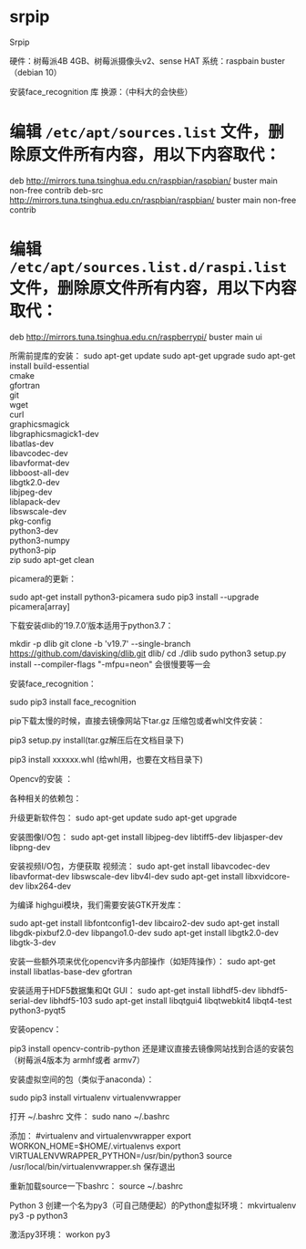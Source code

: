 # srpip

Srpip 

硬件：树莓派4B 4GB、树莓派摄像头v2、sense HAT
系统：raspbain buster（debian 10）

安装face_recognition 库
换源：（中科大的会快些）
# 编辑 `/etc/apt/sources.list` 文件，删除原文件所有内容，用以下内容取代：
deb http://mirrors.tuna.tsinghua.edu.cn/raspbian/raspbian/ buster main non-free contrib
deb-src http://mirrors.tuna.tsinghua.edu.cn/raspbian/raspbian/ buster main non-free contrib

# 编辑 `/etc/apt/sources.list.d/raspi.list` 文件，删除原文件所有内容，用以下内容取代：
deb http://mirrors.tuna.tsinghua.edu.cn/raspberrypi/ buster main ui


所需前提库的安装：
sudo apt-get update
sudo apt-get upgrade
sudo apt-get install build-essential \
    cmake \
    gfortran \
    git \
    wget \
    curl \
    graphicsmagick \
    libgraphicsmagick1-dev \
    libatlas-dev \
    libavcodec-dev \
    libavformat-dev \
    libboost-all-dev \
    libgtk2.0-dev \
    libjpeg-dev \
    liblapack-dev \
    libswscale-dev \
    pkg-config \
    python3-dev \
    python3-numpy \
    python3-pip \
    zip
sudo apt-get clean

picamera的更新：

sudo apt-get install python3-picamera
sudo pip3 install --upgrade picamera[array]

下载安装dlib的‘19.7.0’版本适用于python3.7：

mkdir -p dlib
git clone -b 'v19.7' --single-branch https://github.com/davisking/dlib.git dlib/
cd ./dlib
sudo python3 setup.py install --compiler-flags "-mfpu=neon"
会很慢要等一会

安装face_recognition：

sudo pip3 install face_recognition

pip下载太慢的时候，直接去镜像网站下tar.gz 压缩包或者whl文件安装：

pip3 setup.py install(tar.gz解压后在文档目录下)

pip3 install xxxxxx.whl (给whl用，也要在文档目录下)

Opencv的安装  ：

各种相关的依赖包：

升级更新软件包：
sudo apt-get update 
sudo apt-get upgrade

安装图像I/O包：
sudo apt-get install libjpeg-dev libtiff5-dev libjasper-dev libpng-dev

安装视频I/O包，方便获取 视频流：
sudo apt-get install libavcodec-dev libavformat-dev libswscale-dev libv4l-dev
sudo apt-get install libxvidcore-dev libx264-dev

为编译 highgui模块，我们需要安装GTK开发库：

sudo apt-get install libfontconfig1-dev libcairo2-dev
sudo apt-get install libgdk-pixbuf2.0-dev libpango1.0-dev
sudo apt-get install libgtk2.0-dev libgtk-3-dev


安装一些额外项来优化opencv许多内部操作（如矩阵操作）：
sudo apt-get install libatlas-base-dev gfortran


安装适用于HDF5数据集和Qt GUI：
sudo apt-get install libhdf5-dev libhdf5-serial-dev libhdf5-103
sudo apt-get install libqtgui4 libqtwebkit4 libqt4-test python3-pyqt5

安装opencv：

pip3 install opencv-contrib-python
还是建议直接去镜像网站找到合适的安装包（树莓派4版本为 armhf或者 armv7）

安装虚拟空间的包（类似于anaconda）：

sudo pip3 install virtualenv virtualenvwrapper

打开 ~/.bashrc 文件：
sudo nano ~/.bashrc

添加：
#virtualenv and virtualenvwrapper
export WORKON_HOME=$HOME/.virtualenvs
export VIRTUALENVWRAPPER_PYTHON=/usr/bin/python3
source /usr/local/bin/virtualenvwrapper.sh
保存退出

重新加载source一下bashrc：
source ~/.bashrc

Python 3 创建一个名为py3（可自己随便起）的Python虚拟环境：
mkvirtualenv py3 -p python3

激活py3环境：
workon py3
